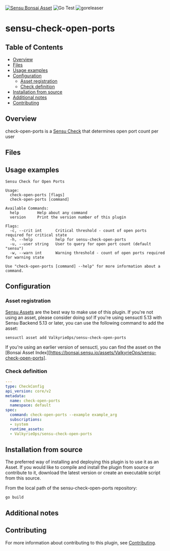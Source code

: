 [![Sensu Bonsai Asset](https://img.shields.io/badge/Bonsai-Download%20Me-brightgreen.svg?colorB=89C967&logo=sensu)](https://bonsai.sensu.io/assets/ValkyrieOps/sensu-check-open-ports)
![Go Test](https://github.com/ValkyrieOps/sensu-check-open-ports/workflows/Go%20Test/badge.svg)
![goreleaser](https://github.com/ValkyrieOps/sensu-check-open-ports/workflows/goreleaser/badge.svg)

# sensu-check-open-ports

## Table of Contents
- [Overview](#overview)
- [Files](#files)
- [Usage examples](#usage-examples)
- [Configuration](#configuration)
  - [Asset registration](#asset-registration)
  - [Check definition](#check-definition)
- [Installation from source](#installation-from-source)
- [Additional notes](#additional-notes)
- [Contributing](#contributing)

## Overview

check-open-ports is a [Sensu Check][6] that determines open port count per user

## Files

## Usage examples

```
Sensu Check for Open Ports

Usage:
  check-open-ports [flags]
  check-open-ports [command]

Available Commands:
  help        Help about any command
  version     Print the version number of this plugin

Flags:
  -c, --crit int      Critical threshold - count of open ports required for critical state
  -h, --help          help for sensu-check-open-ports
  -u, --user string   User to query for open port count (default "sensu")
  -w, --warn int      Warning threshold - count of open ports required for warning state

Use "check-open-ports [command] --help" for more information about a command.

```
## Configuration

### Asset registration

[Sensu Assets][10] are the best way to make use of this plugin. If you're not using an asset, please
consider doing so! If you're using sensuctl 5.13 with Sensu Backend 5.13 or later, you can use the
following command to add the asset:

```
sensuctl asset add ValkyrieOps/sensu-check-open-ports
```

If you're using an earlier version of sensuctl, you can find the asset on the [Bonsai Asset Index][https://bonsai.sensu.io/assets/ValkyrieOps/sensu-check-open-ports].

### Check definition

```yml
---
type: CheckConfig
api_version: core/v2
metadata:
  name: check-open-ports
  namespace: default
spec:
  command: check-open-ports --example example_arg
  subscriptions:
  - system
  runtime_assets:
  - ValkyrieOps/sensu-check-open-ports
```

## Installation from source

The preferred way of installing and deploying this plugin is to use it as an Asset. If you would
like to compile and install the plugin from source or contribute to it, download the latest version
or create an executable script from this source.

From the local path of the sensu-check-open-ports repository:

```
go build
```

## Additional notes

## Contributing

For more information about contributing to this plugin, see [Contributing][1].

[1]: https://github.com/sensu/sensu-go/blob/master/CONTRIBUTING.md
[2]: https://github.com/sensu-community/sensu-plugin-sdk
[3]: https://github.com/sensu-plugins/community/blob/master/PLUGIN_STYLEGUIDE.md
[4]: https://github.com/sensu-community/check-plugin-template/blob/master/.github/workflows/release.yml
[5]: https://github.com/sensu-community/check-plugin-template/actions
[6]: https://docs.sensu.io/sensu-go/latest/reference/checks/
[7]: https://github.com/sensu-community/check-plugin-template/blob/master/main.go
[8]: https://bonsai.sensu.io/
[9]: https://github.com/sensu-community/sensu-plugin-tool
[10]: https://docs.sensu.io/sensu-go/latest/reference/assets/
